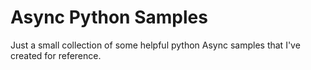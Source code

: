 # Async Python Samples
Just a small collection of some helpful python Async samples that I've created for reference.
